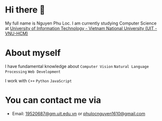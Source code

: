 # Hi there :wave:

My full name is Nguyen Phu Loc.
I am currently studying Computer Science at [University of Information Technology - Vietnam National University (UIT - VNU-HCM)](https://en.uit.edu.vn/overview-vnuhcm-university-information-technology)  

# About myself

I have fundamental knowledge about ```Computer Vision``` ```Natural Language Processing``` ```Web Development```

I work with ```C++``` ```Python``` ```JavaScript```

# You can contact me via
- Email: 19520687@gm.uit.edu.vn or phulocnguyen1610@gmail.com


